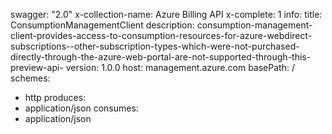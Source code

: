 swagger: "2.0"
x-collection-name: Azure Billing API
x-complete: 1
info:
  title: ConsumptionManagementClient
  description: consumption-management-client-provides-access-to-consumption-resources-for-azure-webdirect-subscriptions--other-subscription-types-which-were-not-purchased-directly-through-the-azure-web-portal-are-not-supported-through-this-preview-api-
  version: 1.0.0
host: management.azure.com
basePath: /
schemes:
- http
produces:
- application/json
consumes:
- application/json